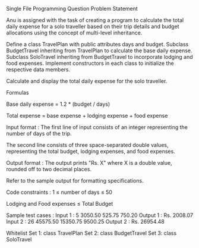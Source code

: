 Single File Programming Question
Problem Statement



Anu is assigned with the task of creating a program to calculate the total daily expense for a solo traveller based on their trip details and budget allocations using the concept of multi-level inheritance.



Define a class TravelPlan with public attributes days and budget.
Subclass BudgetTravel inheriting from TravelPlan to calculate the base daily expense.
Subclass SoloTravel inheriting from BudgetTravel to incorporate lodging and food expenses.
Implement constructors in each class to initialize the respective data members.


Calculate and display the total daily expense for the solo traveller.



Formulas

Base daily expense = 1.2 * (budget / days)

Total expense = base expense + lodging expense + food expense

Input format :
The first line of input consists of an integer representing the number of days of the trip.

The second line consists of three space-separated double values, representing the total budget, lodging expenses, and food expenses.

Output format :
The output prints "Rs. X" where X is a double value, rounded off to two decimal places.



Refer to the sample output for formatting specifications.

Code constraints :
1 ≤ number of days ≤ 50

Lodging and Food expenses ≤ Total Budget

Sample test cases :
Input 1 :
5 
3050.50 525.75 750.20
Output 1 :
Rs. 2008.07
Input 2 :
26
45575.50 15350.75 9500.25
Output 2 :
Rs. 26954.48

Whitelist
Set 1:
class TravelPlan
Set 2:
class BudgetTravel
Set 3:
class SoloTravel